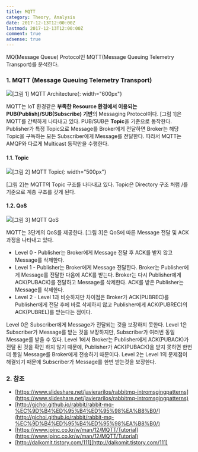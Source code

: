 ```yaml
---
title: MQTT
category: Theory, Analysis
date: 2017-12-13T12:00:00Z
lastmod: 2017-12-13T12:00:00Z
comment: true
adsense: true
---
```


MQ(Message Queue) Protocol인 MQTT(Message Queuing Telemetry Transport)를 분석한다.

### 1. MQTT (Message Queuing Telemetry Transport)

![[그림 1] MQTT Architecture]({{site.baseurl}}/images/theory_analysis/MQTT/MQTT_Architecture.PNG){: width="600px"}

MQTT는 IoT 환경같은 **부족한 Resource 환경에서 이용되는 PUB(Publish)/SUB(Subscribe) 기반**의 Messaging Protocol이다. [그림 1]은 MQTT를 간략하게 나타내고 있다. PUB/SUB은 **Topic**을 기준으로 동작한다. Publisher가 특정 Topic으로 Message를 Broker에게 전달하면 Broker는 해당 Topic을 구독하는 모든 Subscriber에게 Message를 전달한다. 따라서 MQTT는 AMQP와 다르게 Multicast 동작만을 수행한다.

#### 1.1. Topic

![[그림 2] MQTT Topic]({{site.baseurl}}/images/theory_analysis/MQTT/MQTT_Topic.PNG){: width="500px"}

[그림 2]는 MQTT의 Topic 구조를 나타내고 있다. Topic은 Directory 구조 처럼 /를 기준으로 계층 구조를 갖게 된다.

#### 1.2. QoS

![[그림 3] MQTT QoS]({{site.baseurl}}/images/theory_analysis/MQTT/MQTT_QoS.PNG)

MQTT는 3단계의 QoS를 제공한다. [그림 3]은 QoS에 따른 Message 전달 및 ACK 과정을 나타내고 있다.

* Level 0 - Publisher는 Broker에게 Message 전달 후 ACK를 받지 않고 Message를 삭제한다.
* Level 1 - Publisher는 Broker에게 Message 전달한다. Broker는 Publisher에게 Message를 전달한 다음에 ACK를 받는다. Broker는 다시 Publisher에게 ACK(PUBACK)를 전달하고 Message를 삭제한다. ACK를 받은 Publisher는 Message를 삭제한다.
* Level 2 - Level 1과 비슷하지만 차이점은 Broker가 ACK(PUBREC)를 Publisher에게 전달 후에 바로 삭제하지 않고 Publisher에게 ACK(PUBREC)의 ACK(PUBREL)를 받는다는 점이다.

Level 0은 Subscriber에게 Message가 전달되는 것을 보장하지 못한다. Level 1은 Subscriber가 Message를 받는 것을 보장하지만, Subscriber가 여러번 동일 Message를 받을 수 있다. Level 1에서 Broker는 Publisher에게 ACK(PUBACK)가 전달 된 것을 확인 하지 않기 때문에, Publisher가 ACK(PUBACK)을 받지 못하면 한번더 동일 Message를 Broker에게 전송하기 때문이다. Level 2는 Level 1의 문제점이 해결되기 때문에 Subscriber가 Message를 한번 받는것을 보장한다.

### 2. 참조

* [https://www.slideshare.net/javierarilos/rabbitmq-intromsgingpatterns](https://www.slideshare.net/javierarilos/rabbitmq-intromsgingpatterns)
* [http://gjchoi.github.io/rabbit/rabbit-mq-%EC%9D%B4%ED%95%B4%ED%95%98%EA%B8%B0/](http://gjchoi.github.io/rabbit/rabbit-mq-%EC%9D%B4%ED%95%B4%ED%95%98%EA%B8%B0/)
* [https://www.joinc.co.kr/w/man/12/MQTT/Tutorial](https://www.joinc.co.kr/w/man/12/MQTT/Tutorial)
* [http://dalkomit.tistory.com/111](http://dalkomit.tistory.com/111)

